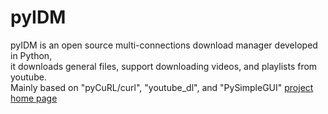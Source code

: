 # pyIDM

pyIDM is an open source multi-connections download manager developed in Python,                                    
it downloads general files, support downloading videos, and playlists from youtube.                               
Mainly based on "pyCuRL/curl", "youtube_dl", and "PySimpleGUI"
[project home page](https://github.com/pyIDM/pyIDM/)
